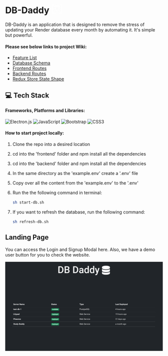 <h1 style="display: flex; align-items: center;">
  DB-Daddy
  <picture style="margin-left: 10px;">
    <source media="(prefers-color-scheme: dark)" srcset="/assets/images/db-white.png">
    <source media="(prefers-color-scheme: light)" srcset="/assets/images/db-black.png">
    <img src="/assets/images/db-white.png" alt="logo" height="30" width="30">
  </picture>
</h1>


DB-Daddy is an application that is designed to remove the stress of updating your Render database every month by automating it. It's simple but powerful.


#### Please see below links to project Wiki:
* [Feature List](https://github.com/dorianinc/Lilypad/wiki/Features-List)
* [Database Schema](https://github.com/dorianinc/01-AirBnB/wiki/Database-Schema)
* [Frontend Routes](https://github.com/dorianinc/Lilypad/wiki/Front-End-Routes)
* [Backend Routes](https://github.com/dorianinc/01-AirBnB/wiki/Back-End-Routes)
* [Redux Store State Shape](https://github.com/dorianinc/01-AirBnB/wiki/Redux-Store-Shape)

## 💻 Tech Stack
#### Frameworks, Platforms and Libraries:
![Electron.js](https://img.shields.io/badge/Electron-191970?style=for-the-badge&logo=Electron&logoColor=white)
![JavaScript](https://img.shields.io/badge/javascript-%23323330.svg?style=for-the-badge&logo=javascript&logoColor=%23F7DF1E)
![Bootstrap](https://img.shields.io/badge/bootstrap-%238511FA.svg?style=for-the-badge&logo=bootstrap&logoColor=white)
![CSS3](https://img.shields.io/badge/css3-%231572B6.svg?style=for-the-badge&logo=css3&logoColor=white)


#### How to start project locally:
1. Clone the repo into a desired location
2. cd into the 'frontend' folder and npm install all the dependencies
3. cd into the 'backend' folder and npm install all the dependencies
4. In the same directory as the 'example.env' create a '.env' file
5. Copy over all the content from the 'example.env' to the '.env'
6. Run the the following command in terminal:
   
   ```bash
   sh start-db.sh
   ```
8. If you want to refresh the database, run the following command:
   ```bash
   sh refresh-db.sh
   ```

## Landing Page
You can access the Login and Signup Modal here. Also, we have a demo user button for you to check the website.

![homepage] 

[homepage]:/assets/images/screenshot.png
